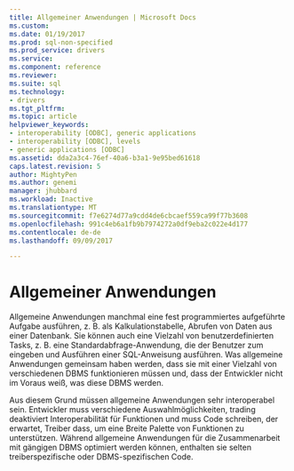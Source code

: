 ```yaml
---
title: Allgemeiner Anwendungen | Microsoft Docs
ms.custom: 
ms.date: 01/19/2017
ms.prod: sql-non-specified
ms.prod_service: drivers
ms.service: 
ms.component: reference
ms.reviewer: 
ms.suite: sql
ms.technology:
- drivers
ms.tgt_pltfrm: 
ms.topic: article
helpviewer_keywords:
- interoperability [ODBC], generic applications
- interoperability [ODBC], levels
- generic applications [ODBC]
ms.assetid: dda2a3c4-76ef-40a6-b3a1-9e95bed61618
caps.latest.revision: 5
author: MightyPen
ms.author: genemi
manager: jhubbard
ms.workload: Inactive
ms.translationtype: MT
ms.sourcegitcommit: f7e6274d77a9cdd4de6cbcaef559ca99f77b3608
ms.openlocfilehash: 991c4eb6a1fb9b7974272a0df9eba2c022e4d177
ms.contentlocale: de-de
ms.lasthandoff: 09/09/2017

---
```

# <a name="generic-applications"></a>Allgemeiner Anwendungen
Allgemeine Anwendungen manchmal eine fest programmiertes aufgeführte Aufgabe ausführen, z. B. als Kalkulationstabelle, Abrufen von Daten aus einer Datenbank. Sie können auch eine Vielzahl von benutzerdefinierten Tasks, z. B. eine Standardabfrage-Anwendung, die der Benutzer zum eingeben und Ausführen einer SQL-Anweisung ausführen. Was allgemeine Anwendungen gemeinsam haben werden, dass sie mit einer Vielzahl von verschiedenen DBMS funktionieren müssen und, dass der Entwickler nicht im Voraus weiß, was diese DBMS werden.  
  
 Aus diesem Grund müssen allgemeine Anwendungen sehr interoperabel sein. Entwickler muss verschiedene Auswahlmöglichkeiten, trading deaktiviert Interoperabilität für Funktionen und muss Code schreiben, der erwartet, Treiber dass, um eine Breite Palette von Funktionen zu unterstützen. Während allgemeine Anwendungen für die Zusammenarbeit mit gängigen DBMS optimiert werden können, enthalten sie selten treiberspezifische oder DBMS-spezifischen Code.

